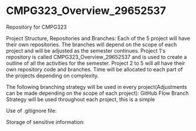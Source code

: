 # CMPG323_Overview_29652537
Repository for CMPG323

Project Structure, Repositories and Branches: Each of the 5 project will have their own repositories. The branches will depend on the scope of each project and will be adjusted as the semester continues. 
Project 1's repository is called CMPG323_Overview_29652537 and is used to create a outline of all the activities for the semester.
Project 2 to 5 will all have their own repository code and branches.
Time will be allocated to each part of the projects depending on complexity.

The following branching strategy will be used in every project(Adjustments can be made depending on the scope of each project): GitHub Flow Branch Strategy will be used throughout each project, this is a simple

Use of .gitignore file:

Storage of sensitive information: 
